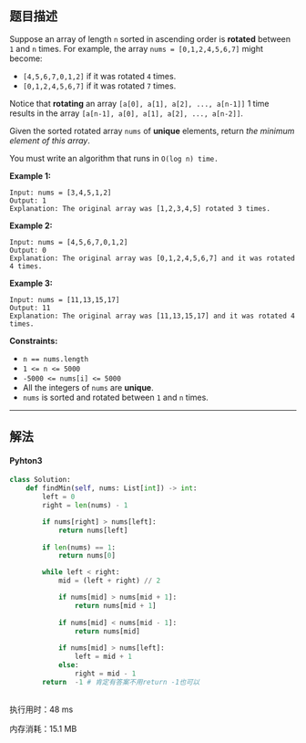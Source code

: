 ## 题目描述

Suppose an array of length `n` sorted in ascending order is **rotated** between `1` and `n` times. For example, the array `nums = [0,1,2,4,5,6,7]` might become:

- `[4,5,6,7,0,1,2]` if it was rotated `4` times.
- `[0,1,2,4,5,6,7]` if it was rotated `7` times.

Notice that **rotating** an array `[a[0], a[1], a[2], ..., a[n-1]]` 1 time results in the array `[a[n-1], a[0], a[1], a[2], ..., a[n-2]]`.

Given the sorted rotated array `nums` of **unique** elements, return *the minimum element of this array*.

You must write an algorithm that runs in `O(log n) time.`

 

**Example 1:**

```
Input: nums = [3,4,5,1,2]
Output: 1
Explanation: The original array was [1,2,3,4,5] rotated 3 times.
```

**Example 2:**

```
Input: nums = [4,5,6,7,0,1,2]
Output: 0
Explanation: The original array was [0,1,2,4,5,6,7] and it was rotated 4 times.
```

**Example 3:**

```
Input: nums = [11,13,15,17]
Output: 11
Explanation: The original array was [11,13,15,17] and it was rotated 4 times. 
```

 

**Constraints:**

- `n == nums.length`
- `1 <= n <= 5000`
- `-5000 <= nums[i] <= 5000`
- All the integers of `nums` are **unique**.
- `nums` is sorted and rotated between `1` and `n` times.

------

## 解法

#### Pyhton3

```python
class Solution:
    def findMin(self, nums: List[int]) -> int:
        left = 0
        right = len(nums) - 1

        if nums[right] > nums[left]:
            return nums[left]
        
        if len(nums) == 1:
            return nums[0]

        while left < right:
            mid = (left + right) // 2

            if nums[mid] > nums[mid + 1]:
                return nums[mid + 1]
            
            if nums[mid] < nums[mid - 1]:
                return nums[mid]
            
            if nums[mid] > nums[left]:
                left = mid + 1
            else:
                right = mid - 1
        return  -1 # 肯定有答案不用return -1也可以
            
```

执行用时：48 ms

内存消耗：15.1 MB

